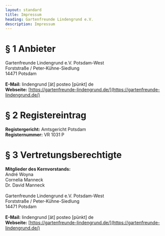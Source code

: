 ```yaml
---
layout: standard
title: Impressum
heading: Gartenfreunde Lindengrund e.V.
description: Impressum
---
```


# § 1 Anbieter

Gartenfreunde Lindengrund e.V. Potsdam-West<br>
Forststraße / Peter-Kühne-Siedlung<br>
14471 Potsdam<br>
<br>
**E-Mail:** lindengrund \[ät\] posteo \[pünkt\] de<br>
**Webseite:** [https://gartenfreunde-lindengrund.de/](https://gartenfreunde-lindengrund.de/)

# § 2 Register&shy;eintrag

**Registergericht:** Amtsgericht Potsdam<br>
**Registernummer:** VR 1031 P

# § 3 Vertretungs&shy;berechtigte

**Mitglieder des Kernvorstands:**<br>
André Woyna<br>
Cornelia Manneck<br>
Dr. David Manneck<br>
<br>
Gartenfreunde Lindengrund e.V. Potsdam-West<br>
Forststraße / Peter-Kühne-Siedlung<br>
14471 Potsdam<br>
<br>
**E-Mail:** lindengrund \[ät\] posteo \[pünkt\] de<br>
**Webseite:** [https://gartenfreunde-lindengrund.de/](https://gartenfreunde-lindengrund.de/)
